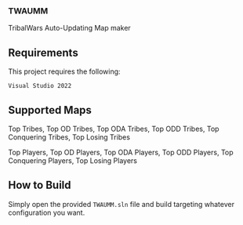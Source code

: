 ### TWAUMM

TribalWars Auto-Updating Map maker

## Requirements

This project requires the following:

```
Visual Studio 2022
```

## Supported Maps

Top Tribes, Top OD Tribes, Top ODA Tribes, Top ODD Tribes, Top Conquering Tribes, Top Losing Tribes

Top Players, Top OD Players, Top ODA Players, Top ODD Players, Top Conquering Players, Top Losing Players

## How to Build

Simply open the provided `TWAUMM.sln` file and build targeting whatever configuration you want.